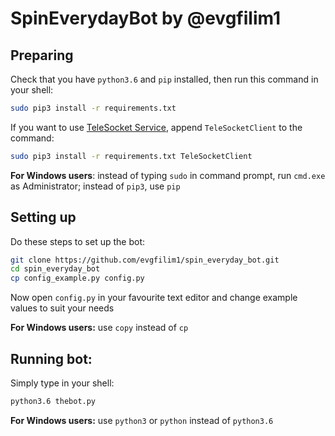 # SpinEverydayBot by @evgfilim1
## Preparing

Check that you have `python3.6` and `pip` installed, then run this command in your shell:
```bash 
sudo pip3 install -r requirements.txt
```
If you want to use [TeleSocket Service](https://pypi.python.org/pypi/TeleSocketClient), 
append `TeleSocketClient` to the command:
```bash
sudo pip3 install -r requirements.txt TeleSocketClient
```
**For Windows users**: instead of typing `sudo` in command prompt, run `cmd.exe` as Administrator;
 instead of `pip3`, use `pip`

## Setting up

Do these steps to set up the bot:
```bash
git clone https://github.com/evgfilim1/spin_everyday_bot.git
cd spin_everyday_bot
cp config_example.py config.py
```
Now open `config.py` in your favourite text editor and change example values to suit your needs

**For Windows users:** use `copy` instead of `cp`

## Running bot:

Simply type in your shell:
```bash 
python3.6 thebot.py
```

**For Windows users:** use `python3` or `python` instead of `python3.6`
